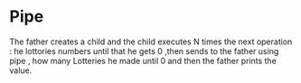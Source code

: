 # Pipe
The father creates a child and the child executes N times the next operation :
he lottories numbers until that he gets 0 ,then sends to the father using pipe ,
how many Lotteries he made until 0 and then the father prints the value.  
